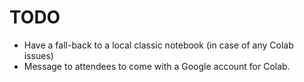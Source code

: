 # TODO

* Have a fall-back to a local classic notebook (in case of any Colab
  issues)
* Message to attendees to come with a Google account for Colab.
